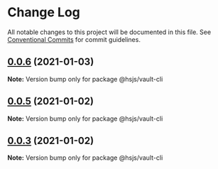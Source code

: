 # Change Log

All notable changes to this project will be documented in this file.
See [Conventional Commits](https://conventionalcommits.org) for commit guidelines.

## [0.0.6](https://github.com/haishanh/lerna-foo-priv/compare/@hsjs/vault-cli@0.0.5...@hsjs/vault-cli@0.0.6) (2021-01-03)

**Note:** Version bump only for package @hsjs/vault-cli





## [0.0.5](https://github.com/haishanh/lerna-foo-priv/compare/@hsjs/vault-cli@0.0.4...@hsjs/vault-cli@0.0.5) (2021-01-02)

**Note:** Version bump only for package @hsjs/vault-cli





## [0.0.3](https://github.com/haishanh/lerna-foo-priv/compare/@hsjs/vault-cli@0.0.2...@hsjs/vault-cli@0.0.3) (2021-01-02)

**Note:** Version bump only for package @hsjs/vault-cli
